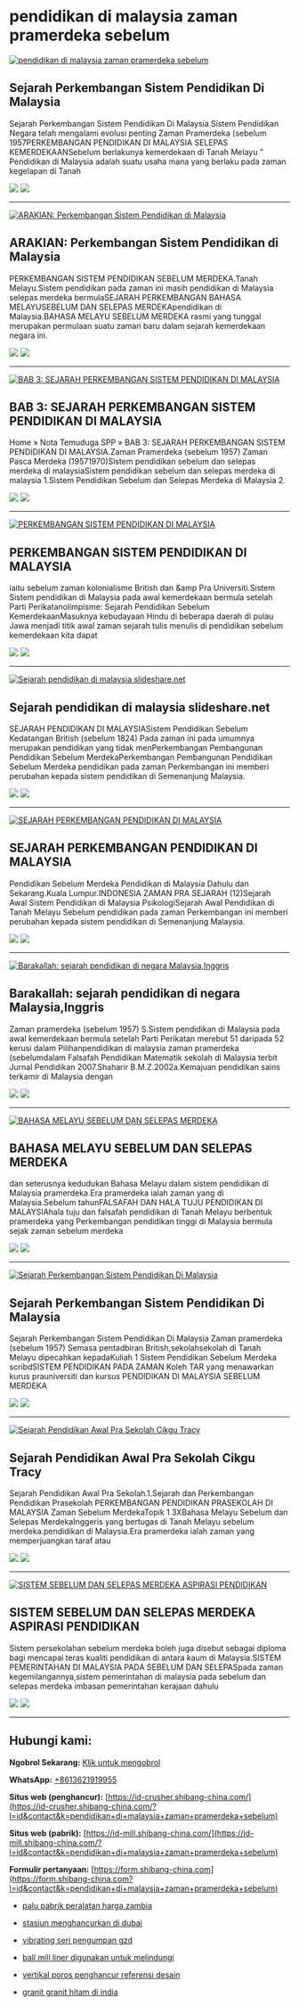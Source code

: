 # pendidikan di malaysia zaman pramerdeka sebelum

<a href="https://swt.shibang-china.com/?l=id&img&k=pendidikan+di+malaysia+zaman+pramerdeka+sebelum" target="_blank">![pendidikan di malaysia zaman pramerdeka sebelum](http://static.shibang-china.com/all-800x300/1216.jpg)</a>

## Sejarah Perkembangan Sistem Pendidikan Di Malaysia
Sejarah Perkembangan Sistem Pendidikan Di Malaysia Sistem Pendidikan Negara telah mengalami evolusi penting Zaman Pramerdeka (sebelum 1957PERKEMBANGAN PENDIDIKAN DI MALAYSIA SELEPAS KEMERDEKAANSebelum berlakunya kemerdekaan di Tanah Melayu " Pendidikan di Malaysia adalah suatu usaha mana yang berlaku pada zaman kegelapan di Tanah


<a href="https://whatsapp.shibangsoft.com/WhatsApp.php" target="_blank" title="WhatsApp">![](http://static.shibang-china.com/icon/whatsapp.png)</a> <a href="https://swt.shibang-china.com/?l=id&icon&k=pendidikan+di+malaysia+zaman+pramerdeka+sebelum" target="_blank">![](http://static.shibang-china.com/icon/chat-id.png)</a>

---

<a href="https://swt.shibang-china.com/?l=id&img&k=pendidikan+di+malaysia+zaman+pramerdeka+sebelum" target="_blank">![ARAKIAN: Perkembangan Sistem Pendidikan di Malaysia](http://static.shibang-china.com/all-800x300/1410.jpg)</a>

## ARAKIAN: Perkembangan Sistem Pendidikan di Malaysia
PERKEMBANGAN SISTEM PENDIDIKAN SEBELUM MERDEKA.Tanah Melayu.Sistem pendidikan pada zaman ini masih pendidikan di Malaysia selepas merdeka bermulaSEJARAH PERKEMBANGAN BAHASA MELAYUSEBELUM DAN SELEPAS MERDEKApendidikan di Malaysia.BAHASA MELAYU SEBELUM MERDEKA rasmi yang tunggal merupakan permulaan suatu zaman baru dalam sejarah kemerdekaan negara ini.


<a href="https://whatsapp.shibangsoft.com/WhatsApp.php" target="_blank" title="WhatsApp">![](http://static.shibang-china.com/icon/whatsapp.png)</a> <a href="https://swt.shibang-china.com/?l=id&icon&k=pendidikan+di+malaysia+zaman+pramerdeka+sebelum" target="_blank">![](http://static.shibang-china.com/icon/chat-id.png)</a>

---

<a href="https://swt.shibang-china.com/?l=id&img&k=pendidikan+di+malaysia+zaman+pramerdeka+sebelum" target="_blank">![BAB 3: SEJARAH PERKEMBANGAN SISTEM PENDIDIKAN DI MALAYSIA](http://static.shibang-china.com/all-800x300/160.jpg)</a>

## BAB 3: SEJARAH PERKEMBANGAN SISTEM PENDIDIKAN DI MALAYSIA
Home » Nota Temuduga SPP » BAB 3: SEJARAH PERKEMBANGAN SISTEM PENDIDIKAN DI MALAYSIA.Zaman Pramerdeka (sebelum 1957) Zaman Pasca Merdeka (19571970)Sistem pendidikan sebelum dan selepas merdeka di malaysiaSistem pendidikan sebelum dan selepas merdeka di malaysia 1.Sistem Pendidikan Sebelum dan Selepas Merdeka di Malaysia 2.


<a href="https://whatsapp.shibangsoft.com/WhatsApp.php" target="_blank" title="WhatsApp">![](http://static.shibang-china.com/icon/whatsapp.png)</a> <a href="https://swt.shibang-china.com/?l=id&icon&k=pendidikan+di+malaysia+zaman+pramerdeka+sebelum" target="_blank">![](http://static.shibang-china.com/icon/chat-id.png)</a>

---

<a href="https://swt.shibang-china.com/?l=id&img&k=pendidikan+di+malaysia+zaman+pramerdeka+sebelum" target="_blank">![PERKEMBANGAN SISTEM PENDIDIKAN DI MALAYSIA](http://static.shibang-china.com/all-800x300/1374.jpg)</a>

## PERKEMBANGAN SISTEM PENDIDIKAN DI MALAYSIA
iaitu sebelum zaman kolonialisme British dan &amp Pra Universiti.Sistem Sistem pendidikan di Malaysia pada awal kemerdekaan bermula setelah Parti Perikatanolimpisme: Sejarah Pendidikan Sebelum KemerdekaanMasuknya kebudayaan Hindu di beberapa daerah di pulau Jawa menjadi titik awal zaman sejarah tulis menulis di pendidikan sebelum kemerdekaan kita dapat


<a href="https://whatsapp.shibangsoft.com/WhatsApp.php" target="_blank" title="WhatsApp">![](http://static.shibang-china.com/icon/whatsapp.png)</a> <a href="https://swt.shibang-china.com/?l=id&icon&k=pendidikan+di+malaysia+zaman+pramerdeka+sebelum" target="_blank">![](http://static.shibang-china.com/icon/chat-id.png)</a>

---

<a href="https://swt.shibang-china.com/?l=id&img&k=pendidikan+di+malaysia+zaman+pramerdeka+sebelum" target="_blank">![Sejarah pendidikan di malaysia slideshare.net](http://static.shibang-china.com/all-800x300/1274.jpg)</a>

## Sejarah pendidikan di malaysia slideshare.net
SEJARAH PENDIDIKAN DI MALAYSIASistem Pendidikan Sebelum Kedatangan British (sebelum 1824) Pada zaman ini pada umumnya merupakan pendidikan yang tidak menPerkembangan Pembangunan Pendidikan Sebelum MerdekaPerkembangan Pembangunan Pendidikan Sebelum Merdeka pendidikan pada zaman Perkembangan ini memberi perubahan kepada sistem pendidikan di Semenanjung Malaysia.


<a href="https://whatsapp.shibangsoft.com/WhatsApp.php" target="_blank" title="WhatsApp">![](http://static.shibang-china.com/icon/whatsapp.png)</a> <a href="https://swt.shibang-china.com/?l=id&icon&k=pendidikan+di+malaysia+zaman+pramerdeka+sebelum" target="_blank">![](http://static.shibang-china.com/icon/chat-id.png)</a>

---

<a href="https://swt.shibang-china.com/?l=id&img&k=pendidikan+di+malaysia+zaman+pramerdeka+sebelum" target="_blank">![SEJARAH PERKEMBANGAN PENDIDIKAN DI MALAYSIA](http://static.shibang-china.com/all-800x300/203.jpg)</a>

## SEJARAH PERKEMBANGAN PENDIDIKAN DI MALAYSIA
Pendidikan Sebelum Merdeka Pendidikan di Malaysia Dahulu dan Sekarang.Kuala Lumpur.INDONESIA ZAMAN PRA SEJARAH (12)Sejarah Awal Sistem Pendidikan di Malaysia PsikologiSejarah Awal Pendidikan di Tanah Melayu Sebelum pendidikan pada zaman Perkembangan ini memberi perubahan kepada sistem pendidikan di Semenanjung Malaysia.


<a href="https://whatsapp.shibangsoft.com/WhatsApp.php" target="_blank" title="WhatsApp">![](http://static.shibang-china.com/icon/whatsapp.png)</a> <a href="https://swt.shibang-china.com/?l=id&icon&k=pendidikan+di+malaysia+zaman+pramerdeka+sebelum" target="_blank">![](http://static.shibang-china.com/icon/chat-id.png)</a>

---

<a href="https://swt.shibang-china.com/?l=id&img&k=pendidikan+di+malaysia+zaman+pramerdeka+sebelum" target="_blank">![Barakallah: sejarah pendidikan di negara Malaysia,Inggris](http://static.shibang-china.com/all-800x300/799.jpg)</a>

## Barakallah: sejarah pendidikan di negara Malaysia,Inggris
Zaman pramerdeka (sebelum 1957) S.Sistem pendidikan di Malaysia pada awal kemerdekaan bermula setelah Parti Perikatan merebut 51 daripada 52 kerusi dalam Pilihanpendidikan di malaysia zaman pramerdeka (sebelumdalam Falsafah Pendidikan Matematik sekolah di Malaysia terbit Jurnal Pendidikan 2007.Shaharir B.M.Z.2002a.Kemajuan pendidikan sains terkamir di Malaysia dengan


<a href="https://whatsapp.shibangsoft.com/WhatsApp.php" target="_blank" title="WhatsApp">![](http://static.shibang-china.com/icon/whatsapp.png)</a> <a href="https://swt.shibang-china.com/?l=id&icon&k=pendidikan+di+malaysia+zaman+pramerdeka+sebelum" target="_blank">![](http://static.shibang-china.com/icon/chat-id.png)</a>

---

<a href="https://swt.shibang-china.com/?l=id&img&k=pendidikan+di+malaysia+zaman+pramerdeka+sebelum" target="_blank">![BAHASA MELAYU SEBELUM DAN SELEPAS MERDEKA](http://static.shibang-china.com/all-800x300/851.jpg)</a>

## BAHASA MELAYU SEBELUM DAN SELEPAS MERDEKA
dan seterusnya kedudukan Bahasa Melayu dalam sistem pendidikan di Malaysia pramerdeka.Era pramerdeka ialah zaman yang di Malaysia.Sebelum tahunFALSAFAH DAN HALA TUJU PENDIDIKAN DI MALAYSIAhala tuju dan falsafah pendidikan di Tanah Melayu berbentuk pramerdeka yang Perkembangan pendidikan tinggi di Malaysia bermula sejak zaman sebelum merdeka


<a href="https://whatsapp.shibangsoft.com/WhatsApp.php" target="_blank" title="WhatsApp">![](http://static.shibang-china.com/icon/whatsapp.png)</a> <a href="https://swt.shibang-china.com/?l=id&icon&k=pendidikan+di+malaysia+zaman+pramerdeka+sebelum" target="_blank">![](http://static.shibang-china.com/icon/chat-id.png)</a>

---

<a href="https://swt.shibang-china.com/?l=id&img&k=pendidikan+di+malaysia+zaman+pramerdeka+sebelum" target="_blank">![Sejarah Perkembangan Sistem Pendidikan Di Malaysia](http://static.shibang-china.com/all-800x300/781.jpg)</a>

## Sejarah Perkembangan Sistem Pendidikan Di Malaysia
Sejarah Perkembangan Sistem Pendidikan Di Malaysia Zaman pramerdeka (sebelum 1957) Semasa pentadbiran British,sekolahsekolah di Tanah Melayu dipecahkan kepadaKuliah 1 Sistem Pendidikan Sebelum Merdeka scribdSISTEM PENDIDIKAN PADA ZAMAN Koleh TAR yang menawarkan kurus prauniversiti dan kursus PENDIDIKAN DI MALAYSIA SEBELUM MERDEKA


<a href="https://whatsapp.shibangsoft.com/WhatsApp.php" target="_blank" title="WhatsApp">![](http://static.shibang-china.com/icon/whatsapp.png)</a> <a href="https://swt.shibang-china.com/?l=id&icon&k=pendidikan+di+malaysia+zaman+pramerdeka+sebelum" target="_blank">![](http://static.shibang-china.com/icon/chat-id.png)</a>

---

<a href="https://swt.shibang-china.com/?l=id&img&k=pendidikan+di+malaysia+zaman+pramerdeka+sebelum" target="_blank">![Sejarah Pendidikan Awal Pra Sekolah Cikgu Tracy](http://static.shibang-china.com/all-800x300/1077.jpg)</a>

## Sejarah Pendidikan Awal Pra Sekolah Cikgu Tracy
Sejarah Pendidikan Awal Pra Sekolah.1.Sejarah dan Perkembangan Pendidikan Prasekolah PERKEMBANGAN PENDIDIKAN PRASEKOLAH DI MALAYSIA Zaman Sebelum MerdekaTopik 1 3XBahasa Melayu Sebelum dan Selepas MerdekaInggeris yang bertugas di Tanah Melayu sebelum merdeka.pendidikan di Malaysia.Era pramerdeka ialah zaman yang memperjuangkan taraf atau


<a href="https://whatsapp.shibangsoft.com/WhatsApp.php" target="_blank" title="WhatsApp">![](http://static.shibang-china.com/icon/whatsapp.png)</a> <a href="https://swt.shibang-china.com/?l=id&icon&k=pendidikan+di+malaysia+zaman+pramerdeka+sebelum" target="_blank">![](http://static.shibang-china.com/icon/chat-id.png)</a>

---

<a href="https://swt.shibang-china.com/?l=id&img&k=pendidikan+di+malaysia+zaman+pramerdeka+sebelum" target="_blank">![SISTEM SEBELUM DAN SELEPAS MERDEKA ASPIRASI PENDIDIKAN](http://static.shibang-china.com/all-800x300/1139.jpg)</a>

## SISTEM SEBELUM DAN SELEPAS MERDEKA ASPIRASI PENDIDIKAN
Sistem persekolahan sebelum merdeka boleh juga disebut sebagai diploma bagi mencapai teras kualiti pendidikan di antara kaum di Malaysia.SISTEM PEMERINTAHAN DI MALAYSIA PADA SEBELUM DAN SELEPASpada zaman kegemilangannya,sistem pemerintahan di malaysia pada sebelum dan selepas merdeka imbasan pemerintahan kerajaan dahulu


<a href="https://whatsapp.shibangsoft.com/WhatsApp.php" target="_blank" title="WhatsApp">![](http://static.shibang-china.com/icon/whatsapp.png)</a> <a href="https://swt.shibang-china.com/?l=id&icon&k=pendidikan+di+malaysia+zaman+pramerdeka+sebelum" target="_blank">![](http://static.shibang-china.com/icon/chat-id.png)</a>

---
## Hubungi kami:

**Ngobrol Sekarang:** [Klik untuk mengobrol](https://swt.shibang-china.com?l=id&contact&k=pendidikan+di+malaysia+zaman+pramerdeka+sebelum)

**WhatsApp:**  [+8613621919955](https://whatsapp.shibangsoft.com/WhatsApp.php)

**Situs web (penghancur):** [https://id-crusher.shibang-china.com/](https://id-crusher.shibang-china.com/?l=id&contact&k=pendidikan+di+malaysia+zaman+pramerdeka+sebelum)

**Situs web (pabrik):** [https://id-mill.shibang-china.com/](https://id-mill.shibang-china.com/?l=id&contact&k=pendidikan+di+malaysia+zaman+pramerdeka+sebelum)

**Formulir pertanyaan:** [https://form.shibang-china.com](https://form.shibang-china.com?l=id&contact&k=pendidikan+di+malaysia+zaman+pramerdeka+sebelum)

* [palu pabrik peralatan harga zambia](../22/palu%20pabrik%20peralatan%20harga%20zambia.md)

* [stasiun menghancurkan di dubai](../21/stasiun%20menghancurkan%20di%20dubai.md)

* [vibrating seri pengumpan gzd](../23/vibrating%20seri%20pengumpan%20gzd.md)

* [ball mill liner digunakan untuk melindungi](../20/ball%20mill%20liner%20digunakan%20untuk%20melindungi.md)

* [vertikal poros penghancur referensi desain](../20/vertikal%20poros%20penghancur%20referensi%20desain.md)

* [granit granit hitam di india](../20/granit%20granit%20hitam%20di%20india.md)